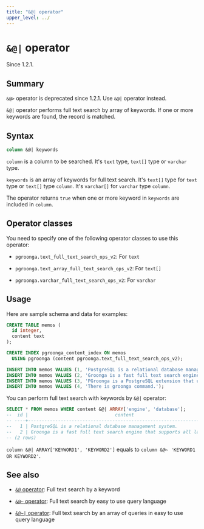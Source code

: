 ```yaml
---
title: "&@| operator"
upper_level: ../
---
```


# `&@|` operator

Since 1.2.1.

## Summary

`&@>` operator is deprecated since 1.2.1. Use `&@|` operator instead.

`&@|` operator performs full text search by array of keywords. If one or more keywords are found, the record is matched.

## Syntax

```sql
column &@| keywords
```

`column` is a column to be searched. It's `text` type, `text[]` type or `varchar` type.

`keywords` is an array of keywords for full text search. It's `text[]` type for `text` type or `text[]` type `column`. It's `varchar[]` for `varchar` type `column`.

The operator returns `true` when one or more keyword in `keywords` are included in `column`.

## Operator classes

You need to specify one of the following operator classes to use this operator:

  * `pgroonga.text_full_text_search_ops_v2`: For `text`

  * `pgroonga.text_array_full_text_search_ops_v2`: For `text[]`

  * `pgroonga.varchar_full_text_search_ops_v2`: For `varchar`

## Usage

Here are sample schema and data for examples:

```sql
CREATE TABLE memos (
  id integer,
  content text
);

CREATE INDEX pgroonga_content_index ON memos
  USING pgroonga (content pgroonga.text_full_text_search_ops_v2);
```

```sql
INSERT INTO memos VALUES (1, 'PostgreSQL is a relational database management system.');
INSERT INTO memos VALUES (2, 'Groonga is a fast full text search engine that supports all languages.');
INSERT INTO memos VALUES (3, 'PGroonga is a PostgreSQL extension that uses Groonga as index.');
INSERT INTO memos VALUES (4, 'There is groonga command.');
```

You can perform full text search with keywords by `&@|` operator:

```sql
SELECT * FROM memos WHERE content &@| ARRAY['engine', 'database'];
--  id |                                content                                 
-- ----+------------------------------------------------------------------------
--   1 | PostgreSQL is a relational database management system.
--   2 | Groonga is a fast full text search engine that supports all languages.
-- (2 rows)
```

`column &@| ARRAY['KEYWORD1', 'KEYWORD2']` equals to `column &@~ 'KEYWORD1 OR KEYWORD2'`.

## See also

  * [`&@` operator][match-v2]: Full text search by a keyword

  * [`&@~` operator][query-v2]: Full text search by easy to use query language

  * [`&@~|` operator][query-in-v2]: Full text search by an array of queries in easy to use query language

[match-v2]:match-v2.html
[query-v2]:query-v2.html
[query-in-v2]:query-in-v2.html
